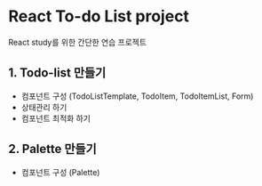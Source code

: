  # React To-do List project

 React study를 위한 간단한 연습 프로젝트

 ## 1. Todo-list 만들기

 * 컴포넌트 구성 (TodoListTemplate, TodoItem, TodoItemList, Form)
 * 상태관리 하기
 * 컴포넌트 최적화 하기

 ## 2. Palette 만들기

 * 컴포넌트 구성 (Palette)
 
